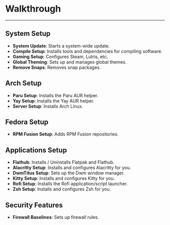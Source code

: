 # Walkthrough
---

## System Setup

- **System Update**: Starts a system-wide update.
- **Compile Setup**: Installs tools and dependencies for compiling software.
- **Gaming Setup**: Configures Steam, Lutris, etc.
- **Global Theming**: Sets up and manages global themes.
- **Remove Snaps**: Removes snap packages.

## Arch Setup

- **Paru Setup**: Installs the Paru AUR helper.
- **Yay Setup**: Installs the Yay AUR helper.
- **Server Setup**: Installs Arch Linux.

## Fedora Setup

- **RPM Fusion Setup**: Adds RPM Fusion repositories.

## Applications Setup

- **Flathub**: Installs / Uninstalls Flatpak and Flathub.
- **Alacritty Setup**: Installs and configures Alacritty for you.
- **DwmTitus Setup**: Sets up the Dwm window manager.
- **Kitty Setup**: Installs and configures Kitty for you.
- **Rofi Setup**: Installs the Rofi application/script launcher.
- **Zsh Setup**: Installs and configures Zsh for you.

## Security Features

- **Firewall Baselines**: Sets up firewall rules.

